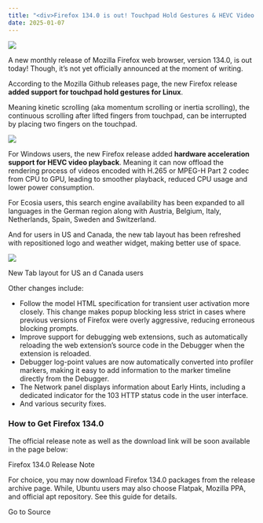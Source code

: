```yaml
---
title: "<div>Firefox 134.0 is out! Touchpad Hold Gestures & HEVC Video Acceleration</div>"
date: 2025-01-07
---
```


![](https://ubuntuhandbook.org/wp-content/uploads/2024/07/firefox-logo-250x250.webp)

A new monthly release of Mozilla Firefox web browser, version 134.0, is out today! Though, it’s not yet officially announced at the moment of writing.

According to the Mozilla Github releases page, the new Firefox release **added support for touchpad hold gestures for Linux**.

Meaning kinetic scrolling (aka momentum scrolling or inertia scrolling), the continuous scrolling after lifted fingers from touchpad, can be interrupted by placing two fingers on the touchpad.

![](https://ubuntuhandbook.org/wp-content/uploads/2025/01/firefox134-700x483.webp)

For Windows users, the new Firefox release added **hardware acceleration support for HEVC video playback**. Meaning it can now offload the rendering process of videos encoded with H.265 or MPEG-H Part 2 codec from CPU to GPU, leading to smoother playback, reduced CPU usage and lower power consumption.

For Ecosia users, this search engine availability has been expanded to all languages in the German region along with Austria, Belgium, Italy, Netherlands, Spain, Sweden and Switzerland.

And for users in US and Canada, the new tab layout has been refreshed with repositioned logo and weather widget, making better use of space.

![](https://ubuntuhandbook.org/wp-content/uploads/2025/01/firefox134-newtab-700x344.webp)

New Tab layout for US an d Canada users

Other changes include:

- Follow the model HTML specification for transient user activation more closely. This change makes popup blocking less strict in cases where previous versions of Firefox were overly aggressive, reducing erroneous blocking prompts.
- Improve support for debugging web extensions, such as automatically reloading the web extension’s source code in the Debugger when the extension is reloaded.
- Debugger log-point values are now automatically converted into profiler markers, making it easy to add information to the marker timeline directly from the Debugger.
- The Network panel displays information about Early Hints, including a dedicated indicator for the 103 HTTP status code in the user interface.
- And various security fixes.

### How to Get Firefox 134.0

The official release note as well as the download link will be soon available in the page below:

Firefox 134.0 Release Note

For choice, you may now download Firefox 134.0 packages from the release archive page. While, Ubuntu users may also choose Flatpak, Mozilla PPA, and official apt repository. See this guide for details.

Go to Source
